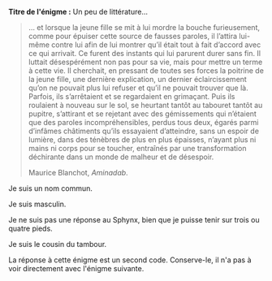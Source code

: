 **Titre de l'énigme :** Un peu de littérature...

> … et lorsque la jeune fille se mit à lui mordre la bouche furieusement, comme pour épuiser cette source de fausses paroles, il l’attira lui-même contre lui afin de lui montrer qu’il était tout à fait d’accord avec ce qui arrivait. Ce furent des instants qui lui parurent durer sans fin. Il luttait désespérément non pas pour sa vie, mais pour mettre un terme à cette vie. Il cherchait, en pressant de toutes ses forces la poitrine de la jeune fille, une dernière explication, un dernier éclaircissement qu’on ne pouvait plus lui refuser et qu’il ne pouvait trouver que là. Parfois, ils s’arrêtaient et se regardaient en grimaçant. Puis ils roulaient à nouveau sur le sol, se heurtant tantôt au tabouret tantôt au pupitre, s’attirant et se rejetant avec des gémissements qui n’étaient que des paroles incompréhensibles, perdus tous deux, égarés parmi d’infâmes châtiments qu’ils essayaient d’atteindre, sans un espoir de lumière, dans des ténèbres de plus en plus épaisses, n’ayant plus ni mains ni corps pour se toucher, entraînés par une transformation déchirante dans un monde de malheur et de désespoir.
>
> Maurice Blanchot, *Aminadab*.

Je suis un nom commun.

Je suis masculin.

Je ne suis pas une réponse au Sphynx, bien que je puisse tenir sur trois ou quatre pieds.

Je suis le cousin du tambour.

La réponse à cette énigme est un second code. Conserve-le, il n'a pas à voir directement avec l'énigme suivante.
